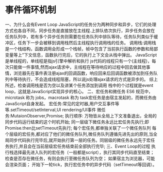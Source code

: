 # 事件循环机制
  一、为什么会有Event Loop
    JavaScript的任务分为两种同步和异步，它们的处理方式也各自不同，同步任务是直接放在主线程.上排队依次执行，异步任务会放在任务队列中，若有多个异步任务则需要在任务队列中排队等待，任务队列类似于缓冲区，任务下一步会被移到调用栈然后主线程执行调用栈的任务。
    调用栈:调用栈是一个栈结构，函数调用会形成一个栈帧，帧中包含了当前执行函数的参数和局部变量等上”下文信息，函数执行完后，它的执行上下文会从栈中弹出。
    JavaScript是单线程的，单线程是指js引擎中解析和执行 js代码的线程只有一个(主线程)，每次只能做一件事情,然而ajax请求中，主线程在等待响应的过程中回去做其他事情，浏览器先在事件表注册ajax的回调函数，响应回来后回调函数被添加到任务队列中等待执行，不会造成线程阻塞，所以说js处理ajax请求的方式是异步的。
    综上所述，检查调用栈是否为空以及讲某个任务添加到调用 栈中的个过程就是event loop，这就是JavaScript实现异步的核心。
  二、宏任务和微任务 ES6 规范中，microtask 称为 jobs，macrotask 称为 task宏任务是由宿主发起的，而微任务由JavaScript自身发起。
    宏任务:常见的定时器,用户交互事件等等.setTimeout/setInterval,UI rendering/UI事件
    微任务:MutaionObserver,Promise;
    执行顺序:
      万物皆从全局上下文准备退出，全局的同步代码运行结束的这个时机开始;
      同一层级下微任务永远比宏任务先执行;即Promise.then比setTimeout先执行;
      每个宏任务,都单独关联了一个微任务队列
      每个层级的宏任务,都对应了他们的微任务队列,微任务队列遵循先进先出的原则,当全局同步代码执行完毕后,就开始执行第一层的任务。同层级的微任务永远先于宏任务执行,并且会在当前层级宏任务结束前全部执行完毕; 
  三、Event Loop的过程
    执行栈选择最先进入队列的宏任务（一般都是script），执行其同步代码直至结束；
    检查是否存在微任务，有则会执行至微任务队列为空；
    如果宿主为浏览器，可能会渲染页面；
    开始下一轮tick，执行宏任务中的异步代码（setTimeout等回调）。




